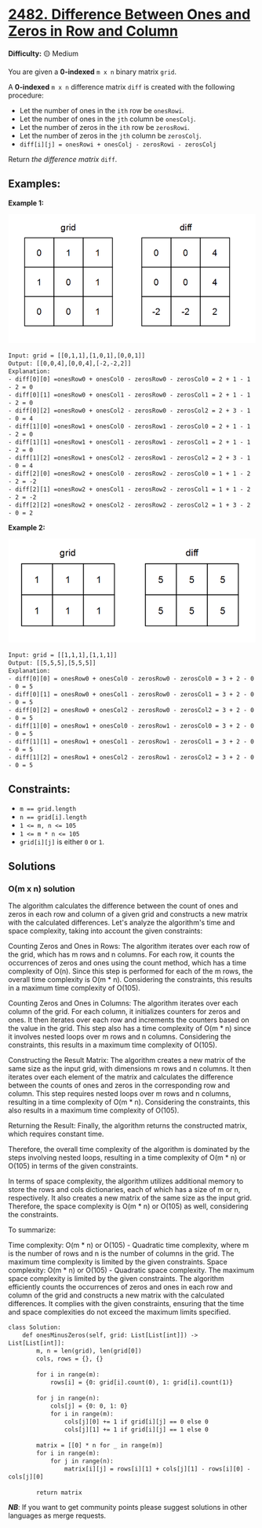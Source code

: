 # [2482. Difference Between Ones and Zeros in Row and Column](https://leetcode.com/problems/difference-between-ones-and-zeros-in-row-and-column/description/)

**Difficulty:** :yellow_circle: Medium

You are given a **0-indexed** `m x n` binary matrix `grid`.

A **0-indexed** `m x n` difference matrix `diff` is created with the following procedure:

- Let the number of ones in the `ith` row be `onesRowi`.
- Let the number of ones in the `jth` column be `onesColj`.
- Let the number of zeros in the `ith` row be `zerosRowi`.
- Let the number of zeros in the `jth` column be `zerosColj`.
- `diff[i][j] = onesRowi + onesColj - zerosRowi - zerosColj`

Return *the difference matrix* `diff`.


## Examples:

**Example 1:**

![38_01.png](./resources/38_01.png)

```
Input: grid = [[0,1,1],[1,0,1],[0,0,1]]
Output: [[0,0,4],[0,0,4],[-2,-2,2]]
Explanation:
- diff[0][0] =onesRow0 + onesCol0 - zerosRow0 - zerosCol0 = 2 + 1 - 1 - 2 = 0
- diff[0][1] =onesRow0 + onesCol1 - zerosRow0 - zerosCol1 = 2 + 1 - 1 - 2 = 0
- diff[0][2] =onesRow0 + onesCol2 - zerosRow0 - zerosCol2 = 2 + 3 - 1 - 0 = 4
- diff[1][0] =onesRow1 + onesCol0 - zerosRow1 - zerosCol0 = 2 + 1 - 1 - 2 = 0
- diff[1][1] =onesRow1 + onesCol1 - zerosRow1 - zerosCol1 = 2 + 1 - 1 - 2 = 0
- diff[1][2] =onesRow1 + onesCol2 - zerosRow1 - zerosCol2 = 2 + 3 - 1 - 0 = 4
- diff[2][0] =onesRow2 + onesCol0 - zerosRow2 - zerosCol0 = 1 + 1 - 2 - 2 = -2
- diff[2][1] =onesRow2 + onesCol1 - zerosRow2 - zerosCol1 = 1 + 1 - 2 - 2 = -2
- diff[2][2] =onesRow2 + onesCol2 - zerosRow2 - zerosCol2 = 1 + 3 - 2 - 0 = 2

```

**Example 2:**

![38_02.png](./resources/38_02.png)

```
Input: grid = [[1,1,1],[1,1,1]]
Output: [[5,5,5],[5,5,5]]
Explanation:
- diff[0][0] = onesRow0 + onesCol0 - zerosRow0 - zerosCol0 = 3 + 2 - 0 - 0 = 5
- diff[0][1] = onesRow0 + onesCol1 - zerosRow0 - zerosCol1 = 3 + 2 - 0 - 0 = 5
- diff[0][2] = onesRow0 + onesCol2 - zerosRow0 - zerosCol2 = 3 + 2 - 0 - 0 = 5
- diff[1][0] = onesRow1 + onesCol0 - zerosRow1 - zerosCol0 = 3 + 2 - 0 - 0 = 5
- diff[1][1] = onesRow1 + onesCol1 - zerosRow1 - zerosCol1 = 3 + 2 - 0 - 0 = 5
- diff[1][2] = onesRow1 + onesCol2 - zerosRow1 - zerosCol2 = 3 + 2 - 0 - 0 = 5

```


## Constraints:

- `m == grid.length`
- `n == grid[i].length`
- `1 <= m, n <= 105`
- `1 <= m * n <= 105`
- `grid[i][j]` is either `0` or `1`.


## Solutions

### O(m x n) solution

The algorithm calculates the difference between the count of ones and zeros in each row and column of a given grid and constructs a new matrix with the calculated differences. Let's analyze the algorithm's time and space complexity, taking into account the given constraints:

Counting Zeros and Ones in Rows: The algorithm iterates over each row of the grid, which has m rows and n columns. For each row, it counts the occurrences of zeros and ones using the count method, which has a time complexity of O(n). Since this step is performed for each of the m rows, the overall time complexity is O(m * n). Considering the constraints, this results in a maximum time complexity of O(105).

Counting Zeros and Ones in Columns: The algorithm iterates over each column of the grid. For each column, it initializes counters for zeros and ones. It then iterates over each row and increments the counters based on the value in the grid. This step also has a time complexity of O(m * n) since it involves nested loops over m rows and n columns. Considering the constraints, this results in a maximum time complexity of O(105).

Constructing the Result Matrix: The algorithm creates a new matrix of the same size as the input grid, with dimensions m rows and n columns. It then iterates over each element of the matrix and calculates the difference between the counts of ones and zeros in the corresponding row and column. This step requires nested loops over m rows and n columns, resulting in a time complexity of O(m * n). Considering the constraints, this also results in a maximum time complexity of O(105).

Returning the Result: Finally, the algorithm returns the constructed matrix, which requires constant time.

Therefore, the overall time complexity of the algorithm is dominated by the steps involving nested loops, resulting in a time complexity of O(m * n) or O(105) in terms of the given constraints.

In terms of space complexity, the algorithm utilizes additional memory to store the rows and cols dictionaries, each of which has a size of m or n, respectively. It also creates a new matrix of the same size as the input grid. Therefore, the space complexity is O(m * n) or O(105) as well, considering the constraints.

To summarize:

Time complexity: O(m * n) or O(105) - Quadratic time complexity, where m is the number of rows and n is the number of columns in the grid. The maximum time complexity is limited by the given constraints.
Space complexity: O(m * n) or O(105) - Quadratic space complexity. The maximum space complexity is limited by the given constraints.
The algorithm efficiently counts the occurrences of zeros and ones in each row and column of the grid and constructs a new matrix with the calculated differences. It complies with the given constraints, ensuring that the time and space complexities do not exceed the maximum limits specified.

```python3
class Solution:
    def onesMinusZeros(self, grid: List[List[int]]) -> List[List[int]]:
        m, n = len(grid), len(grid[0])
        cols, rows = {}, {}

        for i in range(m):
            rows[i] = {0: grid[i].count(0), 1: grid[i].count(1)}

        for j in range(n):
            cols[j] = {0: 0, 1: 0}
            for i in range(m):
                cols[j][0] += 1 if grid[i][j] == 0 else 0
                cols[j][1] += 1 if grid[i][j] == 1 else 0
        
        matrix = [[0] * n for _ in range(m)]
        for i in range(m):
            for j in range(n):
                matrix[i][j] = rows[i][1] + cols[j][1] - rows[i][0] - cols[j][0]

        return matrix 
```

***NB***: If you want to get community points please suggest solutions in other languages as merge requests.
